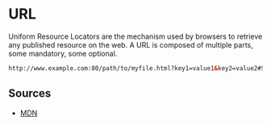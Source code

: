 # URL
Uniform Resource Locators are the mechanism used by browsers to retrieve any published resource on the web.
A URL is composed of multiple parts, some mandatory, some optional. 


```html
http://www.example.com:80/path/to/myfile.html?key1=value1&key2=value2#SomewhereInTheDocument
```


## Sources

 - [MDN](https://developer.mozilla.org/en-US/docs/Learn/Common_questions/What_is_a_URL)

<!--stackedit_data:
eyJoaXN0b3J5IjpbLTE4MTIyNjA3NCwyMDk1OTI4NDQ1XX0=
-->